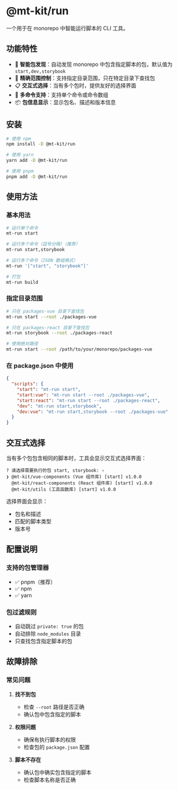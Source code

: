 # @mt-kit/run

一个用于在 monorepo 中智能运行脚本的 CLI 工具。

## 功能特性

- 🚀 **智能包发现**：自动发现 monorepo 中包含指定脚本的包，默认值为 `start,dev,storybook`
- 🎯 **精确范围控制**：支持指定目录范围，只在特定目录下查找包
- 📋 **交互式选择**：当有多个包时，提供友好的选择界面
- 🔧 **多命令支持**：支持单个命令或命令数组
- 📦 **包信息显示**：显示包名、描述和版本信息

## 安装

```bash
# 使用 npm
npm install -D @mt-kit/run

# 使用 yarn
yarn add -D @mt-kit/run

# 使用 pnpm
pnpm add -D @mt-kit/run
```

## 使用方法

### 基本用法

```bash
# 运行单个命令
mt-run start

# 运行多个命令（逗号分隔）（推荐）
mt-run start,storybook

# 运行多个命令（JSON 数组格式）
mt-run '["start", "storybook"]'

# 打包
mt-run build
```

### 指定目录范围

```bash
# 只在 packages-vue 目录下查找包
mt-run start --root ./packages-vue

# 只在 packages-react 目录下查找包
mt-run storybook --root ./packages-react

# 使用绝对路径
mt-run start --root /path/to/your/monorepo/packages-vue
```

### 在 package.json 中使用

```json
{
  "scripts": {
    "start": "mt-run start",
    "start:vue": "mt-run start --root ./packages-vue",
    "start:react": "mt-run start --root ./packages-react",
    "dev": "mt-run start,storybook",
    "dev:vue": "mt-run start,storybook --root ./packages-vue"
  }
}
```

## 交互式选择

当有多个包包含相同的脚本时，工具会显示交互式选择界面：

```text
? 请选择需要执行的包 start, storybook: ›
❯ @mt-kit/vue-components (Vue 组件库) [start] v1.0.0
  @mt-kit/react-components (React 组件库) [start] v1.0.0
  @mt-kit/utils (工具函数库) [start] v1.0.0
```

选择界面会显示：

- 包名和描述
- 匹配的脚本类型
- 版本号

## 配置说明

### 支持的包管理器

- ✅ pnpm（推荐）
- ✅ npm
- ✅ yarn

### 包过滤规则

- 自动跳过 `private: true` 的包
- 自动排除 `node_modules` 目录
- 只查找包含指定脚本的包

## 故障排除

### 常见问题

1. **找不到包**
   + 检查 `--root` 路径是否正确
   + 确认包中包含指定的脚本

2. **权限问题**
   + 确保有执行脚本的权限
   + 检查包的 `package.json` 配置

3. **脚本不存在**
   + 确认包中确实包含指定的脚本
   + 检查脚本名称是否正确
